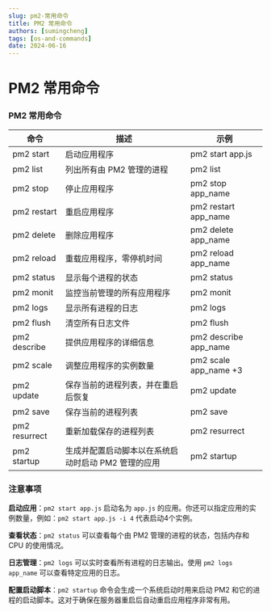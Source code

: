 ```yaml
---
slug: pm2-常用命令
title: PM2 常用命令
authors: [sumingcheng]
tags: [os-and-commands]
date: 2024-06-16
---
```


# PM2 常用命令



 

### PM2 常用命令  

| 命令 | 描述 | 示例 |
| --- | --- | --- |
| pm2 start | 启动应用程序 | pm2 start app.js |
| pm2 list | 列出所有由 PM2 管理的进程 | pm2 list |
| pm2 stop | 停止应用程序 | pm2 stop app\_name |
| pm2 restart | 重启应用程序 | pm2 restart app\_name |
| pm2 delete | 删除应用程序 | pm2 delete app\_name |
| pm2 reload | 重载应用程序，零停机时间 | pm2 reload app\_name |
| pm2 status | 显示每个进程的状态 | pm2 status |
| pm2 monit | 监控当前管理的所有应用程序 | pm2 monit |
| pm2 logs | 显示所有进程的日志 | pm2 logs |
| pm2 flush | 清空所有日志文件 | pm2 flush |
| pm2 describe | 提供应用程序的详细信息 | pm2 describe app\_name |
| pm2 scale | 调整应用程序的实例数量 | pm2 scale app\_name +3 |
| pm2 update | 保存当前的进程列表，并在重启后恢复 | pm2 update |
| pm2 save | 保存当前的进程列表 | pm2 save |
| pm2 resurrect | 重新加载保存的进程列表 | pm2 resurrect |
| pm2 startup | 生成并配置启动脚本以在系统启动时启动 PM2 管理的应用 | pm2 startup |

### 注意事项  

**启动应用**：`pm2 start app.js` 启动名为 `app.js` 的应用。你还可以指定应用的实例数量，例如：`pm2 start app.js -i 4` 代表启动4个实例。

**查看状态**：`pm2 status` 可以查看每个由 PM2 管理的进程的状态，包括内存和 CPU 的使用情况。

**日志管理**：`pm2 logs` 可以实时查看所有进程的日志输出。使用 `pm2 logs app_name` 可以查看特定应用的日志。

**配置启动脚本**：`pm2 startup` 命令会生成一个系统启动时用来启动 PM2 和它的进程的启动脚本。这对于确保在服务器重启后自动重启应用程序非常有用。